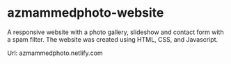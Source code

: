 # azmammedphoto-website

A responsive website with a photo gallery, slideshow and contact form with a spam filter. The website was created using HTML, CSS, and Javascript.

Url: azmammedphoto.netlify.com

